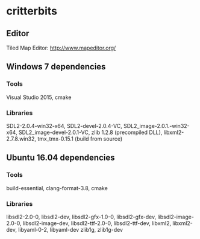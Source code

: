 # critterbits

## Editor

Tiled Map Editor: http://www.mapeditor.org/

## Windows 7 dependencies

### Tools

Visual Studio 2015, cmake

### Libraries

SDL2-2.0.4-win32-x64, SDL2-devel-2.0.4-VC, SDL2\_image-2.0.1.-win32-x64, SDL2\_image-devel-2.0.1-VC, zlib 1.2.8 (precompiled DLL),
libxml2-2.7.8.win32, tmx_tmx-0.15.1 (build from source)

## Ubuntu 16.04 dependencies

### Tools

build-essential, clang-format-3.8, cmake

### Libraries

libsdl2-2.0-0, libsdl2-dev, libsdl2-gfx-1.0-0, libsdl2-gfx-dev, libsdl2-image-2.0-0, libsdl2-image-dev, libsdl2-ttf-2.0-0, libsdl2-ttf-dev, libxml2,
libxml2-dev, libyaml-0-2, libyaml-dev zlib1g, zlib1g-dev
